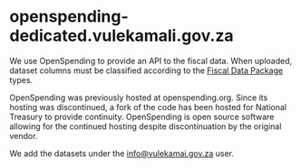 # openspending-dedicated.vulekamali.gov.za

We use OpenSpending to provide an API to the fiscal data. When uploaded, dataset columns must be classified according to the [Fiscal Data Package](https://specs.frictionlessdata.io/fiscal-data-package/) types.

OpenSpending was previously hosted at openspending.org. Since its hosting was discontinued, a fork of the code has been hosted for National Treasury to provide continuity. OpenSpending is open source software allowing for the continued hosting despite discontinuation by the original vendor.

We add the datasets under the info@vulekamai.gov.za user.
